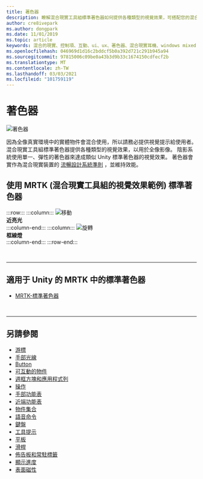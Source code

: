 ```yaml
---
title: 著色器
description: 瞭解混合現實工具組標準著色器如何提供各種類型的視覺效果，可搭配您的混合現實應用程式中的全像影像使用。
author: cre8ivepark
ms.author: dongpark
ms.date: 11/01/2019
ms.topic: article
keywords: 混合的現實、控制項、互動、ui、ux、著色器、混合現實耳機、windows mixed Reality 耳機、虛擬實境耳機、HoloLens、MRTK、混合現實工具組、視覺效果
ms.openlocfilehash: 046969d1d16c2bddcf5b0a392d721c291b945a94
ms.sourcegitcommit: 97815006c09be0a43b3d9b33c1674150cdfecf2b
ms.translationtype: MT
ms.contentlocale: zh-TW
ms.lasthandoff: 03/03/2021
ms.locfileid: "101759119"
---
```

# <a name="shader"></a>著色器

![著色器](images/UX_Hero_StandardShader.jpg)

因為全像真實環境中的實體物件會混合使用，所以請務必提供視覺提示給使用者。 混合現實工具組標準著色器提供各種類型的視覺效果，以用於全像影像。 陰影系統使用單一、彈性的著色器來達成類似 Unity 標準著色器的視覺效果。 著色器會實作為混合現實裝置的 [流暢設計系統準則](https://www.microsoft.com/design/fluent/#/) ，並維持效能。
<br>

## <a name="examples-of-visual-effects-using-mrtk-mixed-reality-toolkit-standard-shader"></a>使用 MRTK (混合現實工具組的視覺效果範例) 標準著色器 
:::row:::
    :::column:::
       ![移動](images/UX_Button_Affordance_ProximityLight.jpg)<br>
       **近亮光**<br>
    :::column-end:::
    :::column:::
       ![旋轉](images/UX_Button_Affordance_FocusHighlight.jpg)<br>
        **框線燈**<br>
    :::column-end:::
:::row-end:::

<br>

---

## <a name="standard-shader-in-mrtk-for-unity"></a>適用于 Unity 的 MRTK 中的標準著色器

* [MRTK-標準著色器](https://docs.microsoft.com/windows/mixed-reality/mrtk-docs/features/rendering/mrtk-standard-shader.md)

<br>

---

## <a name="see-also"></a>另請參閱

* [游標](cursors.md)
* [手部光線](point-and-commit.md)
* [Button](button.md)
* [可互動的物件](interactable-object.md)
* [週框方塊和應用程式列](app-bar-and-bounding-box.md)
* [操作](direct-manipulation.md)
* [手部功能表](hand-menu.md)
* [近端功能表](near-menu.md)
* [物件集合](object-collection.md)
* [語音命令](voice-input.md)
* [鍵盤](keyboard.md)
* [工具提示](tooltip.md)
* [平板](slate.md)
* [滑桿](slider.md)
* [佈告板和常駐標籤](billboarding-and-tag-along.md)
* [顯示進度](progress.md)
* [表面磁性](surface-magnetism.md)

